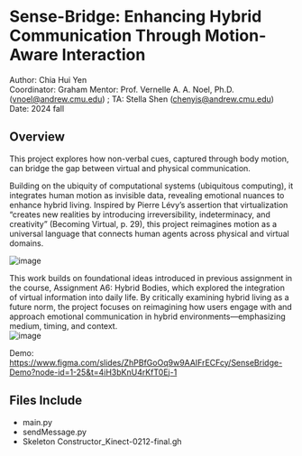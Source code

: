 # Sense-Bridge: Enhancing Hybrid Communication Through Motion-Aware Interaction
Author: Chia Hui Yen  
Coordinator: Graham
Mentor: Prof. Vernelle A. A. Noel, Ph.D. (vnoel@andrew.cmu.edu) ; TA: Stella Shen (chenyis@andrew.cmu.edu)  
Date: 2024 fall  

## Overview
This project explores how non-verbal cues, captured through body motion, can bridge the gap between virtual and physical communication.  

Building on the ubiquity of computational systems (ubiquitous computing), it integrates human motion as invisible data, revealing emotional nuances to enhance hybrid living. Inspired by Pierre Lévy’s assertion that virtualization “creates new realities by introducing irreversibility, indeterminacy, and creativity” (Becoming Virtual, p. 29), this project reimagines motion as a universal language that connects human agents across physical and virtual domains.  

![image](https://github.com/user-attachments/assets/f610611f-4abc-47db-b40c-0aa80efe251f)


This work builds on foundational ideas introduced in previous assignment in the course, Assignment A6: Hybrid Bodies, which explored the integration of virtual information into daily life. By critically examining hybrid living as a future norm, the project focuses on reimagining how users engage with and approach emotional communication in hybrid environments—emphasizing medium, timing, and context.  
![image](https://github.com/user-attachments/assets/26543352-bc6e-4d41-aa57-2374674d5424)

Demo: https://www.figma.com/slides/ZhPBfGoOq9w9AAIFrECFcy/SenseBridge-Demo?node-id=1-25&t=4iH3bKnU4rKfT0Ej-1 

## Files Include
- main.py
- sendMessage.py
- Skeleton Constructor_Kinect-0212-final.gh
